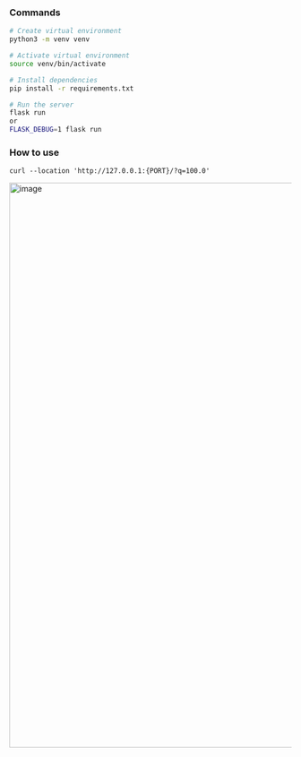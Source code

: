 ### Commands

```bash
# Create virtual environment
python3 -m venv venv

# Activate virtual environment
source venv/bin/activate

# Install dependencies
pip install -r requirements.txt

# Run the server
flask run
or
FLASK_DEBUG=1 flask run
```

### How to use
```curl
curl --location 'http://127.0.0.1:{PORT}/?q=100.0'
```
<img width="1009" alt="image" src="https://github.com/pabloluceroschneider/ai-celsius-fahrenheit/assets/43233080/23e20c02-74d3-4ca9-b174-d3b2502f82c4">

